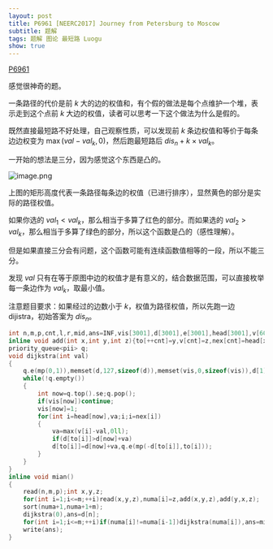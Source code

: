 ```yaml
---
layout: post
title: P6961 [NEERC2017] Journey from Petersburg to Moscow
subtitle: 题解
tags: 题解 图论 最短路 Luogu
show: true
---
```


[P6961](https://www.luogu.com.cn/problem/P6961)

感觉很神奇的题。

一条路径的代价是前 $k$ 大的边的权值和，有个假的做法是每个点维护一个堆，表示走到这个点前 $k$ 大边的权值，读者可以思考一下这个做法为什么是假的。

既然直接最短路不好处理，自己观察性质，可以发现前 $k$ 条边权值和等价于每条边边权变为 $\max(val-val_k,0)$，然后跑最短路后 $dis_n+k\times val_k$。

一开始的想法是三分，因为感觉这个东西是凸的。

![image.png](https://s2.loli.net/2023/09/19/5zXCY6EasKxBWRM.png)

上图的矩形高度代表一条路径每条边的权值（已进行排序），显然黄色的部分是实际的路径权值。

如果你选的 $val_1 < val_k$，那么相当于多算了红色的部分。而如果选的 $val_2>val_k$，那么相当于多算了绿色的部分，所以这个函数是凸的（感性理解）。

但是如果直接三分会有问题，这个函数可能有连续函数值相等的一段，所以不能三分。

发现 $val$ 只有在等于原图中边的权值才是有意义的，结合数据范围，可以直接枚举每一条边作为 $val_k$，取最小值。

注意题目要求：如果经过的边数小于 $k$，权值为路径权值，所以先跑一边 dijistra，初始答案为 $dis_n$。

```cpp
int n,m,p,cnt,l,r,mid,ans=INF,vis[3001],d[3001],e[3001],head[3001],v[6001],to[6001],nex[6001],numa[6001];
inline void add(int x,int y,int z){to[++cnt]=y,v[cnt]=z,nex[cnt]=head[x],head[x]=cnt;}
priority_queue<pii> q;
void dijkstra(int val)
{
	q.e(mp(0,1)),memset(d,127,sizeof(d)),memset(vis,0,sizeof(vis)),d[1]=0;
	while(!q.empty())
	{
		int now=q.top().se;q.pop();
		if(vis[now])continue;
		vis[now]=1;
		for(int i=head[now],va;i;i=nex[i])
		{
			va=max(v[i]-val,0ll);
			if(d[to[i]]>d[now]+va)
			d[to[i]]=d[now]+va,q.e(mp(-d[to[i]],to[i]));
		}
	}
}
inline void mian()
{
	read(n,m,p);int x,y,z;
	for(int i=1;i<=m;++i)read(x,y,z),numa[i]=z,add(x,y,z),add(y,x,z);
	sort(numa+1,numa+1+m);
	dijkstra(0),ans=d[n];
	for(int i=1;i<=m;++i)if(numa[i]!=numa[i-1])dijkstra(numa[i]),ans=min(ans,d[n]+p*numa[i]);
	write(ans);
}
```